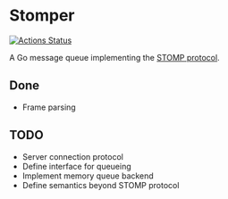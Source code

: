 # Stomper

[![Actions Status](https://github.com/tydar/stomper/workflows/go.yml/badge.svg)](https://github.com/tydar/stomper/actions)

A Go message queue implementing the [STOMP protocol](https://stomp.github.io/stomp-specification-1.2.html).

## Done

* Frame parsing

## TODO

* Server connection protocol
* Define interface for queueing
* Implement memory queue backend
* Define semantics beyond STOMP protocol


